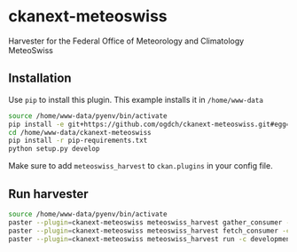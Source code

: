 ckanext-meteoswiss
==================

Harvester for the Federal Office of Meteorology and Climatology MeteoSwiss

## Installation

Use `pip` to install this plugin. This example installs it in `/home/www-data`

```bash
source /home/www-data/pyenv/bin/activate
pip install -e git+https://github.com/ogdch/ckanext-meteoswiss.git#egg=ckanext-meteoswiss --src /home/www-data
cd /home/www-data/ckanext-meteoswiss
pip install -r pip-requirements.txt
python setup.py develop
```

Make sure to add `meteoswiss_harvest` to `ckan.plugins` in your config file.

## Run harvester

```bash
source /home/www-data/pyenv/bin/activate
paster --plugin=ckanext-meteoswiss meteoswiss_harvest gather_consumer -c development.ini &
paster --plugin=ckanext-meteoswiss meteoswiss_harvest fetch_consumer -c development.ini &
paster --plugin=ckanext-meteoswiss meteoswiss_harvest run -c development.ini
```
